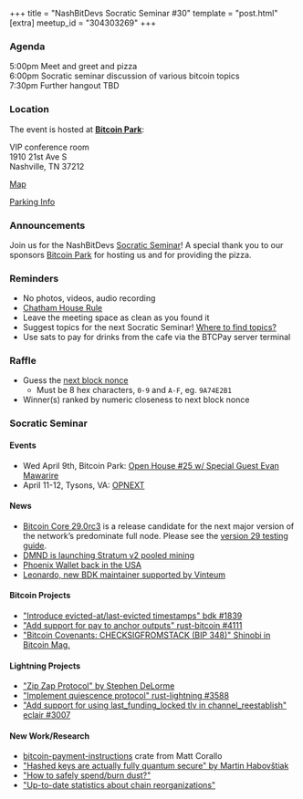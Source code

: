+++
title = "NashBitDevs Socratic Seminar #30"
template = "post.html"
[extra]
meetup_id = "304303269"
+++

### Agenda
 
5:00pm Meet and greet and pizza  
6:00pm Socratic seminar discussion of various bitcoin topics   
7:30pm Further hangout TBD

### Location

The event is hosted at [**Bitcoin Park**](https://bitcoinpark.com):

VIP conference room   
1910 21st Ave S  
Nashville, TN  37212  

[Map](https://www.google.com/maps/place/1910+21st+Ave+S,+Nashville,+TN+37212/@36.1347819,-86.8029863,17z/data=!3m1!4b1!4m5!3m4!1s0x8864669fea1ce71d:0xdc34986293b94f39!8m2!3d36.1347819!4d-86.8007923)  

[Parking Info](/about/bitcoinpark-parking)  

### Announcements

Join us for the NashBitDevs [Socratic Seminar](/about)! A special thank you to our 
sponsors [Bitcoin Park](https://bitcoinpark.co/) for hosting us and for providing the pizza. 

### Reminders

  - No photos, videos, audio recording
  - [Chatham House Rule](https://www.chathamhouse.org/about-us/chatham-house-rule)
  - Leave the meeting space as clean as you found it
  - Suggest topics for the next Socratic Seminar! [Where to find topics?](/about/find-topics)
  - Use sats to pay for drinks from the cafe via the BTCPay server terminal

### Raffle

  - Guess the [next block nonce](https://nonce.notmandatory.org/)
    - Must be 8 hex characters, `0-9` and `A-F`, eg. `9A74E2B1`
  - Winner(s) ranked by numeric closeness to next block nonce

### Socratic Seminar

#### Events

- Wed April 9th, Bitcoin Park: [Open House #25 w/ Special Guest Evan Mawarire](https://www.meetup.com/bitcoinpark/events/304322136)
- April 11-12, Tysons, VA: [OPNEXT](https://opnext.dev/)

#### News

- [Bitcoin Core 29.0rc3](https://bitcoincore.org/bin/bitcoin-core-29.0/) is a release candidate for the next major version of the network’s predominate full node. Please see the [version 29 testing guide](https://github.com/bitcoin-core/bitcoin-devwiki/wiki/29.0-Release-Candidate-Testing-Guide).
- [DMND is launching Stratum v2 pooled mining](https://www.dmnd.work/)
- [Phoenix Wallet back in the USA](https://nitter.poast.org/acinq_co/status/1909651903421554833)
- [Leonardo, new BDK maintainer supported by Vinteum](https://nitter.poast.org/Vinteum_org/status/1909617517451960724)

#### Bitcoin Projects

- ["Introduce evicted-at/last-evicted timestamps" bdk #1839](https://github.com/bitcoindevkit/bdk/pull/1839)
- ["Add support for pay to anchor outputs" rust-bitcoin #4111](https://github.com/rust-bitcoin/rust-bitcoin/pull/4111)
- ["Bitcoin Covenants: CHECKSIGFROMSTACK (BIP 348)" Shinobi in Bitcoin Mag.](https://bitcoinmagazine.com/technical/bitcoin-covenants-checksigfromstack-bip-348?utm_source=substack&utm_medium=email)

#### Lightning Projects

- ["Zip Zap Protocol" by Stephen DeLorme](https://github.com/sbddesign/zipzap)
- ["Implement quiescence protocol" rust-lightning #3588](https://github.com/lightningdevkit/rust-lightning/pull/3588)
- ["Add support for using last_funding_locked tlv in channel_reestablish" eclair #3007](https://github.com/ACINQ/eclair/pull/3007)

#### New Work/Research

- [bitcoin-payment-instructions](https://docs.rs/bitcoin-payment-instructions/) crate from Matt Corallo
- ["Hashed keys are actually fully quantum secure" by Martin Habovštiak](https://groups.google.com/g/bitcoindev/c/jr1QO95k6Uc)
- ["How to safely spend/burn dust?"](https://bitcoin.stackexchange.com/questions/125702/how-to-safely-spend-burn-dust)
- ["Up-to-date statistics about chain reorganizations"](https://bitcoin.stackexchange.com/questions/126019/up-to-date-statistics-about-chain-reorganizations)
